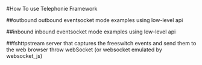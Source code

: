 #How To use Telephonie Framework

##outbound 
outbound eventsocket mode examples using low-level api

##inbound 
inbound eventsocket mode examples using low-level api 

##fshttpstream
server that captures the freeswitch events and send them to the web browser throw webSocket
(or websocket emulated by websocket_js)

